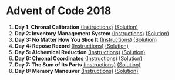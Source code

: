 # Advent of Code 2018

1) **Day 1: Chronal Calibration** [(Instructions)](https://adventofcode.com/2018/day/1) [(Solution)](https://github.com/Sonjya00/Advent-of-Code-2018/blob/master/Day_01.js)
2) **Day 2: Inventory Management System** [(Instructions)](https://adventofcode.com/2018/day/2) [(Solution)](https://github.com/Sonjya00/Advent-Of-Code-2018/blob/master/Day_02.js)
3) **Day 3: No Matter How You Slice It** [(Instructions)](https://adventofcode.com/2018/day/3) [(Solution)](https://github.com/Sonjya00/Advent-Of-Code-2018/blob/master/Day_03.js)
4) **Day 4: Repose Record** [(Instructions)](https://adventofcode.com/2018/day/4) [(Solution)](https://github.com/Sonjya00/Advent-Of-Code-2018/blob/master/Day_04.js)
5) **Day 5: Alchemical Reduction** [(Instructions)](https://adventofcode.com/2018/day/5) [(Solution)](https://github.com/Sonjya00/Advent-Of-Code-2018/blob/master/Day_05.js)
6) **Day 6: Chronal Coordinates** [(Instructions)](https://adventofcode.com/2018/day/6) [(Solution)](https://github.com/Sonjya00/Advent-Of-Code-2018/blob/master/Day_06.js)
7) **Day 7: The Sum of Its Parts** [(Instructions)](https://adventofcode.com/2018/day/7) [(Solution)](https://github.com/Sonjya00/Advent-Of-Code-2018/blob/master/Day_07.js)
8) **Day 8: Memory Maneuver** [(Instructions)](https://adventofcode.com/2018/day/8) [(Solution)](https://github.com/Sonjya00/Advent-Of-Code-2018/blob/master/Day_08.js)

